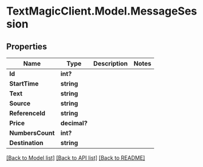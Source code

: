 # TextMagicClient.Model.MessageSession
## Properties

Name | Type | Description | Notes
------------ | ------------- | ------------- | -------------
**Id** | **int?** |  | 
**StartTime** | **string** |  | 
**Text** | **string** |  | 
**Source** | **string** |  | 
**ReferenceId** | **string** |  | 
**Price** | **decimal?** |  | 
**NumbersCount** | **int?** |  | 
**Destination** | **string** |  | 

[[Back to Model list]](../README.md#documentation-for-models) [[Back to API list]](../README.md#documentation-for-api-endpoints) [[Back to README]](../README.md)

